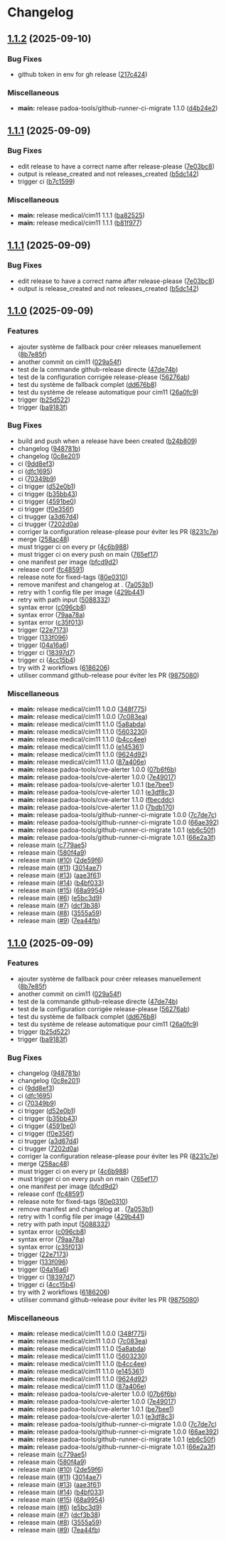 # Changelog

## [1.1.2](https://github.com/mathisDlmr/fff/compare/medical/cim11-v1.1.1...medical/cim11-v1.1.2) (2025-09-10)


### Bug Fixes

* github token in env for gh release ([217c424](https://github.com/mathisDlmr/fff/commit/217c424f68a172cc2ad4168aee41d43b3683dfa3))


### Miscellaneous

* **main:** release padoa-tools/github-runner-ci-migrate 1.1.0 ([d4b24e2](https://github.com/mathisDlmr/fff/commit/d4b24e23bea602b715e810874168ea25e43d4052))

## [1.1.1](https://github.com/mathisDlmr/fff/compare/medical/cim11-v1.1.0...medical/cim11-v1.1.1) (2025-09-09)


### Bug Fixes

* edit release to have a correct name after release-please ([7e03bc8](https://github.com/mathisDlmr/fff/commit/7e03bc86f2bf529a1ae9a55aa86792d233a086cb))
* output is release_created and not releases_created ([b5dc142](https://github.com/mathisDlmr/fff/commit/b5dc142700428312c2d49940e3f7db1ef8d27b91))
* trigger ci ([b7c1599](https://github.com/mathisDlmr/fff/commit/b7c1599e985f1639f78f7c38b3362e17d430ceee))


### Miscellaneous

* **main:** release medical/cim11 1.1.1 ([ba82525](https://github.com/mathisDlmr/fff/commit/ba82525eacba0d809197d4606a33058eda4798d4))
* **main:** release medical/cim11 1.1.1 ([b81f977](https://github.com/mathisDlmr/fff/commit/b81f977d4e689033609fad6b8e39fc4e81bf8325))

## [1.1.1](https://github.com/mathisDlmr/fff/compare/medical/cim11-v1.1.0...medical/cim11-v1.1.1) (2025-09-09)


### Bug Fixes

* edit release to have a correct name after release-please ([7e03bc8](https://github.com/mathisDlmr/fff/commit/7e03bc86f2bf529a1ae9a55aa86792d233a086cb))
* output is release_created and not releases_created ([b5dc142](https://github.com/mathisDlmr/fff/commit/b5dc142700428312c2d49940e3f7db1ef8d27b91))

## [1.1.0](https://github.com/mathisDlmr/fff/compare/medical/cim11-v1.0.0...medical/cim11-v1.1.0) (2025-09-09)


### Features

* ajouter système de fallback pour créer releases manuellement ([8b7e85f](https://github.com/mathisDlmr/fff/commit/8b7e85ff911fc89dca8b53dc1d77c9123021722e))
* another commit on cim11 ([029a54f](https://github.com/mathisDlmr/fff/commit/029a54ff388e5223c3e2e9ee6ba5962aa7ba13f5))
* test de la commande github-release directe ([47de74b](https://github.com/mathisDlmr/fff/commit/47de74b5eaf508b65f63008658e6946f502ff121))
* test de la configuration corrigée release-please ([56276ab](https://github.com/mathisDlmr/fff/commit/56276ab61ef2e7a3750ba67c04445d17d397db69))
* test du système de fallback complet ([dd676b8](https://github.com/mathisDlmr/fff/commit/dd676b80573f45140fc6371ed335f3f3f809b410))
* test du système de release automatique pour cim11 ([26a0fc9](https://github.com/mathisDlmr/fff/commit/26a0fc92eb3a364130b01fbd2c3b51379c1ece27))
* trigger ([b25d522](https://github.com/mathisDlmr/fff/commit/b25d522a6197b61757f7fc3300556e90a1935e5d))
* trigger ([ba9183f](https://github.com/mathisDlmr/fff/commit/ba9183fe13061d8b0683c28023422bae6510e902))


### Bug Fixes

* build and push when a release have been created ([b24b809](https://github.com/mathisDlmr/fff/commit/b24b809f75745bcf95c530d8e965cf7d5d12b023))
* changelog ([948781b](https://github.com/mathisDlmr/fff/commit/948781bcceb9c9c8a68ce3bbb6a50b2e38c9cca2))
* changelog ([0c8e201](https://github.com/mathisDlmr/fff/commit/0c8e20164f15a82a20d0fd37a2b7def89b573c04))
* ci ([9dd8ef3](https://github.com/mathisDlmr/fff/commit/9dd8ef3f19685d45b004cbd83cea3458434f4e8f))
* ci ([dfc1695](https://github.com/mathisDlmr/fff/commit/dfc1695da387239a665a9554d7147ddb09cfbc33))
* ci ([70349b9](https://github.com/mathisDlmr/fff/commit/70349b9b688c2ae497e33bf6adfb3ece9acd56ee))
* ci trigger ([d52e0b1](https://github.com/mathisDlmr/fff/commit/d52e0b1e340a292c08baa5cdf8e9eec2cac7d477))
* ci trigger ([b35bb43](https://github.com/mathisDlmr/fff/commit/b35bb439ce746708a483a2b488b256c394757138))
* ci trigger ([4591be0](https://github.com/mathisDlmr/fff/commit/4591be0f7e9c0b08ecfcab231653099f8092dd1b))
* ci trigger ([f0e356f](https://github.com/mathisDlmr/fff/commit/f0e356f59a126177415afa4ee2ac6ec8a35f96fb))
* ci trugger ([a3d67d4](https://github.com/mathisDlmr/fff/commit/a3d67d455d5260e1ad1b5482781a8599eb5a095b))
* ci trugger ([7202d0a](https://github.com/mathisDlmr/fff/commit/7202d0a814f69101cf6653baa2f127718a1d843c))
* corriger la configuration release-please pour éviter les PR ([8231c7e](https://github.com/mathisDlmr/fff/commit/8231c7e8bce33952537264cc6c21bc5ed9513d54))
* merge ([258ac48](https://github.com/mathisDlmr/fff/commit/258ac48b199e381d248e0310f78c54dc78f3385a))
* must trigger ci on every pr ([4c6b988](https://github.com/mathisDlmr/fff/commit/4c6b988510b51150ce03abaf98fa182e29850301))
* must trigger ci on every push on main ([765ef17](https://github.com/mathisDlmr/fff/commit/765ef17fadd1fb6a9e68dbebccf8a89e4e49659e))
* one manifest per image ([bfcd9d2](https://github.com/mathisDlmr/fff/commit/bfcd9d284ca0d4320828e3f3df0dc9cc7db02b77))
* release conf ([fc48591](https://github.com/mathisDlmr/fff/commit/fc48591c9af185c039e73f42b53879ac66306a4a))
* release note for fixed-tags ([80e0310](https://github.com/mathisDlmr/fff/commit/80e03100a9f5c6cd5cdaeb655e2ad10f2fd64d13))
* remove manifest and changelog at . ([7a053b1](https://github.com/mathisDlmr/fff/commit/7a053b165faaf9e9d6c63d076648350d3011dd8a))
* retry with 1 config file per image ([429b441](https://github.com/mathisDlmr/fff/commit/429b4412643409e477b91e1eabd2c28be3dfc012))
* retry with path input ([5088332](https://github.com/mathisDlmr/fff/commit/5088332334dc9b393ce822cecca49618b8c3a211))
* syntax error ([c096cb8](https://github.com/mathisDlmr/fff/commit/c096cb8e0ce5ef2e433fc0dcd2f2667945bc3a39))
* syntax error ([79aa78a](https://github.com/mathisDlmr/fff/commit/79aa78a85bea9e2571b112a6654e8ab2d5429b02))
* syntax error ([c35f013](https://github.com/mathisDlmr/fff/commit/c35f013dbc6834c031a8ec390e493ad929e4492e))
* trigger ([22e7173](https://github.com/mathisDlmr/fff/commit/22e717338dff226cf75f5a5c89c0f83767f38b50))
* trigger ([133f096](https://github.com/mathisDlmr/fff/commit/133f0969f7ebc1877c03c1d65a479eb6e323e862))
* trigger ([04a16a6](https://github.com/mathisDlmr/fff/commit/04a16a613bd2edab71b3186c139638522b957bea))
* trigger ci ([18397d7](https://github.com/mathisDlmr/fff/commit/18397d74d9491d43e3aa9ac0322109ef73948b7d))
* trigger ci ([4cc15b4](https://github.com/mathisDlmr/fff/commit/4cc15b4caa77a268c508ea39a670c159630bb1b6))
* try with 2 workflows ([6186206](https://github.com/mathisDlmr/fff/commit/6186206a6903102f1b7a806ed9bcd352c652a962))
* utiliser command github-release pour éviter les PR ([9875080](https://github.com/mathisDlmr/fff/commit/9875080ed400a5f694cc2aa33159dbe220902f71))


### Miscellaneous

* **main:** release medical/cim11 1.0.0 ([348f775](https://github.com/mathisDlmr/fff/commit/348f775c78276332e3ec9ff8169b7c906a6b1056))
* **main:** release medical/cim11 1.0.0 ([7c083ea](https://github.com/mathisDlmr/fff/commit/7c083eacd58bfd23b3e94eb449921a4031b4f5ed))
* **main:** release medical/cim11 1.1.0 ([5a8abda](https://github.com/mathisDlmr/fff/commit/5a8abdaf045a41be3c77082f2041d3e1fe2fd89d))
* **main:** release medical/cim11 1.1.0 ([5603230](https://github.com/mathisDlmr/fff/commit/56032304e66722d15651300295690ef016209b1e))
* **main:** release medical/cim11 1.1.0 ([b4cc4ee](https://github.com/mathisDlmr/fff/commit/b4cc4eec4b1557b736b0014b2350ca7e16007857))
* **main:** release medical/cim11 1.1.0 ([e145361](https://github.com/mathisDlmr/fff/commit/e14536188517acd7343a6fc6a2cd726ad32627e2))
* **main:** release medical/cim11 1.1.0 ([9624d92](https://github.com/mathisDlmr/fff/commit/9624d92bc0fea4fc68a79a1313b7aabb08369711))
* **main:** release medical/cim11 1.1.0 ([87a406e](https://github.com/mathisDlmr/fff/commit/87a406e88a8f0bcfedaa412ce09e1c735b801673))
* **main:** release padoa-tools/cve-alerter 1.0.0 ([07b6f6b](https://github.com/mathisDlmr/fff/commit/07b6f6bf6b794bbaefe258265958b423cbdd6637))
* **main:** release padoa-tools/cve-alerter 1.0.0 ([7e49017](https://github.com/mathisDlmr/fff/commit/7e49017524248ae82bc898323087f17960ac0a71))
* **main:** release padoa-tools/cve-alerter 1.0.1 ([be7bee1](https://github.com/mathisDlmr/fff/commit/be7bee1ef280c802629b5bb43b842779e7d42579))
* **main:** release padoa-tools/cve-alerter 1.0.1 ([e3df8c3](https://github.com/mathisDlmr/fff/commit/e3df8c335495024f22856860151b6dcd8f993d09))
* **main:** release padoa-tools/cve-alerter 1.1.0 ([fbecddc](https://github.com/mathisDlmr/fff/commit/fbecddc8fa6be0b048fdfbfab6f27cd8f3afa42e))
* **main:** release padoa-tools/cve-alerter 1.1.0 ([7bdb170](https://github.com/mathisDlmr/fff/commit/7bdb170cfc4ab1c7c75e93a29499b17eb27ee50f))
* **main:** release padoa-tools/github-runner-ci-migrate 1.0.0 ([7c7de7c](https://github.com/mathisDlmr/fff/commit/7c7de7cb2e23caf003a4be8c631b68ca0b198b6c))
* **main:** release padoa-tools/github-runner-ci-migrate 1.0.0 ([66ae392](https://github.com/mathisDlmr/fff/commit/66ae3927a3eed2e254c3758d8448f17de47f216b))
* **main:** release padoa-tools/github-runner-ci-migrate 1.0.1 ([eb6c50f](https://github.com/mathisDlmr/fff/commit/eb6c50f3575b6b822d8bdee6ee4d8aa4cc81e04d))
* **main:** release padoa-tools/github-runner-ci-migrate 1.0.1 ([66e2a3f](https://github.com/mathisDlmr/fff/commit/66e2a3f3620da847b42af53dd3f26191e564c1b0))
* release main ([c779ae5](https://github.com/mathisDlmr/fff/commit/c779ae5b4365aab4e4efab2a8bfe0b347aa8e59f))
* release main ([580f4a9](https://github.com/mathisDlmr/fff/commit/580f4a9d92eb34e384d77a6ad6d564e951d30267))
* release main ([#10](https://github.com/mathisDlmr/fff/issues/10)) ([2de59f6](https://github.com/mathisDlmr/fff/commit/2de59f6ec8cf9c8fc20ae8dde505f35237adb58a))
* release main ([#11](https://github.com/mathisDlmr/fff/issues/11)) ([3014ae7](https://github.com/mathisDlmr/fff/commit/3014ae749d1375767335ba599ed7530cecb74dde))
* release main ([#13](https://github.com/mathisDlmr/fff/issues/13)) ([aae3f61](https://github.com/mathisDlmr/fff/commit/aae3f61315888ce54d4c12c02438694bde2e97c9))
* release main ([#14](https://github.com/mathisDlmr/fff/issues/14)) ([b4bf033](https://github.com/mathisDlmr/fff/commit/b4bf033bf600c07fd7add4f1fd8b7ed9d5a5bdb1))
* release main ([#15](https://github.com/mathisDlmr/fff/issues/15)) ([68a9954](https://github.com/mathisDlmr/fff/commit/68a99542bb9f9e718c55e4e2c2e5f9866920ea42))
* release main ([#6](https://github.com/mathisDlmr/fff/issues/6)) ([e5bc3d9](https://github.com/mathisDlmr/fff/commit/e5bc3d950bbe88aa71e36833d32eb79c090cc3d6))
* release main ([#7](https://github.com/mathisDlmr/fff/issues/7)) ([dcf3b38](https://github.com/mathisDlmr/fff/commit/dcf3b3865a6dd980d6974c10a5cb941a9c179e9e))
* release main ([#8](https://github.com/mathisDlmr/fff/issues/8)) ([3555a59](https://github.com/mathisDlmr/fff/commit/3555a59d93dca91d24572bfa803f1ce3ff8873be))
* release main ([#9](https://github.com/mathisDlmr/fff/issues/9)) ([7ea44fb](https://github.com/mathisDlmr/fff/commit/7ea44fba1deb2e93f870d0882848cd1d0df4a0ea))

## [1.1.0](https://github.com/mathisDlmr/fff/compare/padoa-tools/cve-alerter-v1.0.0...padoa-tools/cve-alerter-v1.1.0) (2025-09-09)


### Features

* ajouter système de fallback pour créer releases manuellement ([8b7e85f](https://github.com/mathisDlmr/fff/commit/8b7e85ff911fc89dca8b53dc1d77c9123021722e))
* another commit on cim11 ([029a54f](https://github.com/mathisDlmr/fff/commit/029a54ff388e5223c3e2e9ee6ba5962aa7ba13f5))
* test de la commande github-release directe ([47de74b](https://github.com/mathisDlmr/fff/commit/47de74b5eaf508b65f63008658e6946f502ff121))
* test de la configuration corrigée release-please ([56276ab](https://github.com/mathisDlmr/fff/commit/56276ab61ef2e7a3750ba67c04445d17d397db69))
* test du système de fallback complet ([dd676b8](https://github.com/mathisDlmr/fff/commit/dd676b80573f45140fc6371ed335f3f3f809b410))
* test du système de release automatique pour cim11 ([26a0fc9](https://github.com/mathisDlmr/fff/commit/26a0fc92eb3a364130b01fbd2c3b51379c1ece27))
* trigger ([b25d522](https://github.com/mathisDlmr/fff/commit/b25d522a6197b61757f7fc3300556e90a1935e5d))
* trigger ([ba9183f](https://github.com/mathisDlmr/fff/commit/ba9183fe13061d8b0683c28023422bae6510e902))


### Bug Fixes

* changelog ([948781b](https://github.com/mathisDlmr/fff/commit/948781bcceb9c9c8a68ce3bbb6a50b2e38c9cca2))
* changelog ([0c8e201](https://github.com/mathisDlmr/fff/commit/0c8e20164f15a82a20d0fd37a2b7def89b573c04))
* ci ([9dd8ef3](https://github.com/mathisDlmr/fff/commit/9dd8ef3f19685d45b004cbd83cea3458434f4e8f))
* ci ([dfc1695](https://github.com/mathisDlmr/fff/commit/dfc1695da387239a665a9554d7147ddb09cfbc33))
* ci ([70349b9](https://github.com/mathisDlmr/fff/commit/70349b9b688c2ae497e33bf6adfb3ece9acd56ee))
* ci trigger ([d52e0b1](https://github.com/mathisDlmr/fff/commit/d52e0b1e340a292c08baa5cdf8e9eec2cac7d477))
* ci trigger ([b35bb43](https://github.com/mathisDlmr/fff/commit/b35bb439ce746708a483a2b488b256c394757138))
* ci trigger ([4591be0](https://github.com/mathisDlmr/fff/commit/4591be0f7e9c0b08ecfcab231653099f8092dd1b))
* ci trigger ([f0e356f](https://github.com/mathisDlmr/fff/commit/f0e356f59a126177415afa4ee2ac6ec8a35f96fb))
* ci trugger ([a3d67d4](https://github.com/mathisDlmr/fff/commit/a3d67d455d5260e1ad1b5482781a8599eb5a095b))
* ci trugger ([7202d0a](https://github.com/mathisDlmr/fff/commit/7202d0a814f69101cf6653baa2f127718a1d843c))
* corriger la configuration release-please pour éviter les PR ([8231c7e](https://github.com/mathisDlmr/fff/commit/8231c7e8bce33952537264cc6c21bc5ed9513d54))
* merge ([258ac48](https://github.com/mathisDlmr/fff/commit/258ac48b199e381d248e0310f78c54dc78f3385a))
* must trigger ci on every pr ([4c6b988](https://github.com/mathisDlmr/fff/commit/4c6b988510b51150ce03abaf98fa182e29850301))
* must trigger ci on every push on main ([765ef17](https://github.com/mathisDlmr/fff/commit/765ef17fadd1fb6a9e68dbebccf8a89e4e49659e))
* one manifest per image ([bfcd9d2](https://github.com/mathisDlmr/fff/commit/bfcd9d284ca0d4320828e3f3df0dc9cc7db02b77))
* release conf ([fc48591](https://github.com/mathisDlmr/fff/commit/fc48591c9af185c039e73f42b53879ac66306a4a))
* release note for fixed-tags ([80e0310](https://github.com/mathisDlmr/fff/commit/80e03100a9f5c6cd5cdaeb655e2ad10f2fd64d13))
* remove manifest and changelog at . ([7a053b1](https://github.com/mathisDlmr/fff/commit/7a053b165faaf9e9d6c63d076648350d3011dd8a))
* retry with 1 config file per image ([429b441](https://github.com/mathisDlmr/fff/commit/429b4412643409e477b91e1eabd2c28be3dfc012))
* retry with path input ([5088332](https://github.com/mathisDlmr/fff/commit/5088332334dc9b393ce822cecca49618b8c3a211))
* syntax error ([c096cb8](https://github.com/mathisDlmr/fff/commit/c096cb8e0ce5ef2e433fc0dcd2f2667945bc3a39))
* syntax error ([79aa78a](https://github.com/mathisDlmr/fff/commit/79aa78a85bea9e2571b112a6654e8ab2d5429b02))
* syntax error ([c35f013](https://github.com/mathisDlmr/fff/commit/c35f013dbc6834c031a8ec390e493ad929e4492e))
* trigger ([22e7173](https://github.com/mathisDlmr/fff/commit/22e717338dff226cf75f5a5c89c0f83767f38b50))
* trigger ([133f096](https://github.com/mathisDlmr/fff/commit/133f0969f7ebc1877c03c1d65a479eb6e323e862))
* trigger ([04a16a6](https://github.com/mathisDlmr/fff/commit/04a16a613bd2edab71b3186c139638522b957bea))
* trigger ci ([18397d7](https://github.com/mathisDlmr/fff/commit/18397d74d9491d43e3aa9ac0322109ef73948b7d))
* trigger ci ([4cc15b4](https://github.com/mathisDlmr/fff/commit/4cc15b4caa77a268c508ea39a670c159630bb1b6))
* try with 2 workflows ([6186206](https://github.com/mathisDlmr/fff/commit/6186206a6903102f1b7a806ed9bcd352c652a962))
* utiliser command github-release pour éviter les PR ([9875080](https://github.com/mathisDlmr/fff/commit/9875080ed400a5f694cc2aa33159dbe220902f71))


### Miscellaneous

* **main:** release medical/cim11 1.0.0 ([348f775](https://github.com/mathisDlmr/fff/commit/348f775c78276332e3ec9ff8169b7c906a6b1056))
* **main:** release medical/cim11 1.0.0 ([7c083ea](https://github.com/mathisDlmr/fff/commit/7c083eacd58bfd23b3e94eb449921a4031b4f5ed))
* **main:** release medical/cim11 1.1.0 ([5a8abda](https://github.com/mathisDlmr/fff/commit/5a8abdaf045a41be3c77082f2041d3e1fe2fd89d))
* **main:** release medical/cim11 1.1.0 ([5603230](https://github.com/mathisDlmr/fff/commit/56032304e66722d15651300295690ef016209b1e))
* **main:** release medical/cim11 1.1.0 ([b4cc4ee](https://github.com/mathisDlmr/fff/commit/b4cc4eec4b1557b736b0014b2350ca7e16007857))
* **main:** release medical/cim11 1.1.0 ([e145361](https://github.com/mathisDlmr/fff/commit/e14536188517acd7343a6fc6a2cd726ad32627e2))
* **main:** release medical/cim11 1.1.0 ([9624d92](https://github.com/mathisDlmr/fff/commit/9624d92bc0fea4fc68a79a1313b7aabb08369711))
* **main:** release medical/cim11 1.1.0 ([87a406e](https://github.com/mathisDlmr/fff/commit/87a406e88a8f0bcfedaa412ce09e1c735b801673))
* **main:** release padoa-tools/cve-alerter 1.0.0 ([07b6f6b](https://github.com/mathisDlmr/fff/commit/07b6f6bf6b794bbaefe258265958b423cbdd6637))
* **main:** release padoa-tools/cve-alerter 1.0.0 ([7e49017](https://github.com/mathisDlmr/fff/commit/7e49017524248ae82bc898323087f17960ac0a71))
* **main:** release padoa-tools/cve-alerter 1.0.1 ([be7bee1](https://github.com/mathisDlmr/fff/commit/be7bee1ef280c802629b5bb43b842779e7d42579))
* **main:** release padoa-tools/cve-alerter 1.0.1 ([e3df8c3](https://github.com/mathisDlmr/fff/commit/e3df8c335495024f22856860151b6dcd8f993d09))
* **main:** release padoa-tools/github-runner-ci-migrate 1.0.0 ([7c7de7c](https://github.com/mathisDlmr/fff/commit/7c7de7cb2e23caf003a4be8c631b68ca0b198b6c))
* **main:** release padoa-tools/github-runner-ci-migrate 1.0.0 ([66ae392](https://github.com/mathisDlmr/fff/commit/66ae3927a3eed2e254c3758d8448f17de47f216b))
* **main:** release padoa-tools/github-runner-ci-migrate 1.0.1 ([eb6c50f](https://github.com/mathisDlmr/fff/commit/eb6c50f3575b6b822d8bdee6ee4d8aa4cc81e04d))
* **main:** release padoa-tools/github-runner-ci-migrate 1.0.1 ([66e2a3f](https://github.com/mathisDlmr/fff/commit/66e2a3f3620da847b42af53dd3f26191e564c1b0))
* release main ([c779ae5](https://github.com/mathisDlmr/fff/commit/c779ae5b4365aab4e4efab2a8bfe0b347aa8e59f))
* release main ([580f4a9](https://github.com/mathisDlmr/fff/commit/580f4a9d92eb34e384d77a6ad6d564e951d30267))
* release main ([#10](https://github.com/mathisDlmr/fff/issues/10)) ([2de59f6](https://github.com/mathisDlmr/fff/commit/2de59f6ec8cf9c8fc20ae8dde505f35237adb58a))
* release main ([#11](https://github.com/mathisDlmr/fff/issues/11)) ([3014ae7](https://github.com/mathisDlmr/fff/commit/3014ae749d1375767335ba599ed7530cecb74dde))
* release main ([#13](https://github.com/mathisDlmr/fff/issues/13)) ([aae3f61](https://github.com/mathisDlmr/fff/commit/aae3f61315888ce54d4c12c02438694bde2e97c9))
* release main ([#14](https://github.com/mathisDlmr/fff/issues/14)) ([b4bf033](https://github.com/mathisDlmr/fff/commit/b4bf033bf600c07fd7add4f1fd8b7ed9d5a5bdb1))
* release main ([#15](https://github.com/mathisDlmr/fff/issues/15)) ([68a9954](https://github.com/mathisDlmr/fff/commit/68a99542bb9f9e718c55e4e2c2e5f9866920ea42))
* release main ([#6](https://github.com/mathisDlmr/fff/issues/6)) ([e5bc3d9](https://github.com/mathisDlmr/fff/commit/e5bc3d950bbe88aa71e36833d32eb79c090cc3d6))
* release main ([#7](https://github.com/mathisDlmr/fff/issues/7)) ([dcf3b38](https://github.com/mathisDlmr/fff/commit/dcf3b3865a6dd980d6974c10a5cb941a9c179e9e))
* release main ([#8](https://github.com/mathisDlmr/fff/issues/8)) ([3555a59](https://github.com/mathisDlmr/fff/commit/3555a59d93dca91d24572bfa803f1ce3ff8873be))
* release main ([#9](https://github.com/mathisDlmr/fff/issues/9)) ([7ea44fb](https://github.com/mathisDlmr/fff/commit/7ea44fba1deb2e93f870d0882848cd1d0df4a0ea))
